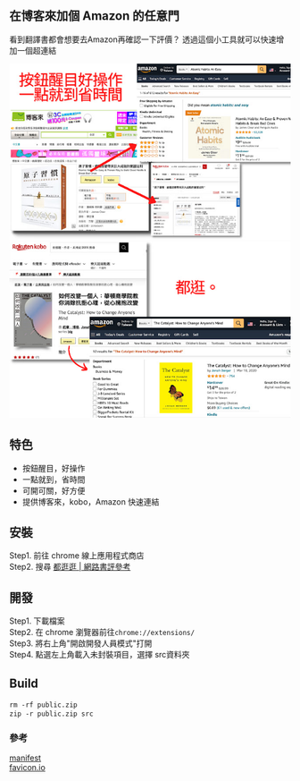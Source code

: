 ## 在博客來加個 Amazon 的任意門

看到翻譯書都會想要去Amazon再確認一下評價？
透過這個小工具就可以快速增加一個超連結

![01](./01.jpeg)
![02](./02.jpeg)

## 特色

- 按鈕醒目，好操作
- 一點就到，省時間
- 可開可關，好方便
- 提供博客來，kobo，Amazon 快速連結

## 安裝

Step1. 前往 chrome 線上應用程式商店    
Step2. 搜尋 [都逛逛 | 網路書評參考](https://chrome.google.com/webstore/detail/%E9%83%BD%E9%80%9B%E9%80%9B-%E7%B6%B2%E8%B7%AF%E6%9B%B8%E8%A9%95%E5%8F%83%E8%80%83/fjdjfjacahihpfplnmoofhninbpjfaca?hl=zh-TW)

## 開發

Step1. 下載檔案  
Step2. 在 chrome 瀏覽器前往`chrome://extensions/`  
Step3. 將右上角"開啟開發人員模式"打開  
Step4. 點選左上角載入未封裝項目，選擇 src資料夾

## Build

```
rm -rf public.zip
zip -r public.zip src
```

### 參考

[manifest](https://developer.chrome.com/extensions/manifest)  
[favicon.io](https://favicon.io/emoji-favicons/star/)
